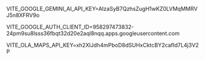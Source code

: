VITE_GOOGLE_GEMINI_AI_API_KEY=AIzaSyB7QzhsZugH1wKZ0LVMqMMRVJ5n8XFRV9o

VITE_GOOGLE_AUTH_CLIENT_ID=958297473832-24pm9su8lsss36fbqt32d20e2aql8nqq.apps.googleusercontent.com

VITE_OLA_MAPS_API_KEY=xh2XlJdh4mPboD8dSUHxCktcBY2cafId7L4j3V2P
